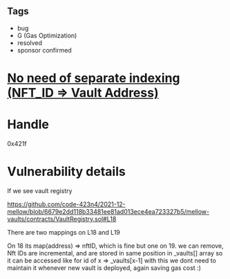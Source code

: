 ## Tags

- bug
- G (Gas Optimization)
- resolved
- sponsor confirmed

# [No need of separate indexing (NFT_ID => Vault Address)](https://github.com/code-423n4/2021-12-mellow-findings/issues/129) 

# Handle

0x421f


# Vulnerability details

If we see vault registry 

https://github.com/code-423n4/2021-12-mellow/blob/6679e2dd118b33481ee81ad013ece4ea723327b5/mellow-vaults/contracts/VaultRegistry.sol#L18

There are two mappings on L18 and L19

On 18 its map(address) => nftID, which is fine 
but one on 19. we can remove, 
Nft IDs are incremental, and are stored in same position in _vaults[] array
so it can be accessed like for id of x => _vaults[x-1] 
with this we dont need to maintain it whenever new vault is deployed, again saving gas cost :)

